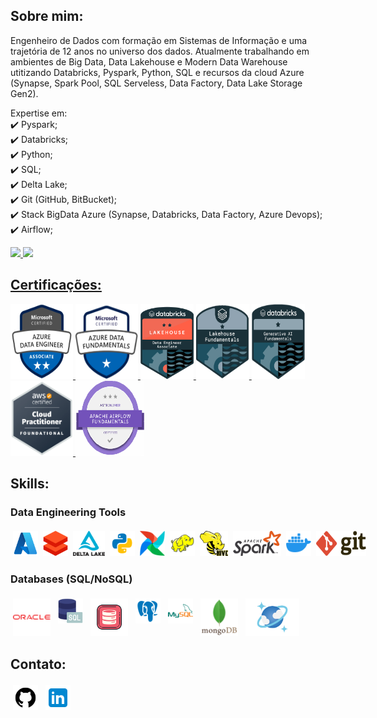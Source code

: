 ## **Sobre mim:**
Engenheiro de Dados com formação em Sistemas de Informação e uma trajetória de 12 anos no universo dos dados. 
Atualmente trabalhando em ambientes de Big Data, Data Lakehouse e Modern Data Warehouse utitizando Databricks, Pyspark, Python, SQL e recursos da cloud Azure (Synapse, Spark Pool, SQL Serveless, Data Factory, Data Lake Storage Gen2).

Expertise em: </br>
✔️ Pyspark; </br>
✔️ Databricks;</br>
✔️ Python;</br>
✔️ SQL;</br>
✔️ Delta Lake;</br>
✔️ Git (GitHub, BitBucket);</br>
✔️ Stack BigData Azure (Synapse, Databricks, Data Factory, Azure Devops);</br>
✔️ Airflow; </br>

<div align="left">
  <a href="https://github.com/phillipefs">
  <img height="150em" src="https://github-readme-stats-sigma-five.vercel.app/api?username=phillipefs&show_icons=true&theme=tokyonight&include_all_commits=true&count_private=true"/>
  <img height="150em" src="https://github-readme-stats-sigma-five.vercel.app/api/top-langs/?username=phillipefs&layout=compact&langs_count=7&theme=tokyonight"/>
</div>
  
## Certificações:

<div aling="center">
  <a href="https://credentials.databricks.com/d6afa5e7-2c29-4d7e-98ce-3948bc998b75](https://learn.microsoft.com/pt-br/users/phillipefs/credentials/3be20593dde10af2">
    <img src="attachment/azure-data-engineer-associate-600x600.png" height="120" width="100">
  </a>
  <a href="https://www.credly.com/badges/ddc37f53-4882-41c7-bc79-d0489f2e18f1">
    <img src="attachment/DataFundaments.PNG" height="120" width="100">
  </a>
  <a href="https://credentials.databricks.com/d6afa5e7-2c29-4d7e-98ce-3948bc998b75">
    <img src="attachment/databricks_associate.png" height="120" width="85">
  </a>
  <a href="https://www.credly.com/badges/ddc37f53-4882-41c7-bc79-d0489f2e18f1">
    <img src="attachment/databricks lakehouse.PNG" height="120" width="85">
  </a>
  <a href="https://credentials.databricks.com/26c1ac55-3127-43ba-aad7-d14b3a1b927a">
    <img src="attachment/Generative AI.png" height="120" width="85">
  </a>
  <a href="https://www.credly.com/badges/89067af9-d488-40e0-bdd4-a4630bea34d6">
    <img src="attachment/AWS.PNG" height="120" width="100">
  </a>
  <a href="https://www.credly.com/badges/bcc31338-96d1-4b7d-ab28-5e3500ba055f">
    <img src="attachment/Airflow.PNG" height="120" width="110">
  </a>
</div>
  
## Skills:
### Data Engineering Tools
<div style="display: flex; align-items: center;">
    <img src="./attachment/azure.png" alt="azure" style="margin: 4px; height: 40px; width: 40px;">
    <img src="./attachment/databricks.png" alt="databricks" style="margin: 4px; height: 40px; width: 40px;">    
    <img src="./attachment/delta-lake.png" alt="delta" style="margin: 4px; height: 40px; width: auto;">
    <img src="./attachment/python.png" alt="python" style="margin: 4px; height: 40px; width: auto;">
    <img src="./attachment/airflow_logo.png" alt="airflow" style="vertical-align:top; margin:4px; height:40px; width:40px">
    <img src="./attachment/hadoop.png" alt="hadoop" style="margin: 4px; height: 40px; width: 40px;"> 
    <img src="./attachment/hive.svg" alt="hive" style="margin: 4px; height: 40px; width: auto;">
    <img src="./attachment/spark_logo.svg" alt="spark" style="margin: 4px; height: 40px; width: auto;">
    <img src="./attachment/docker.png" alt="docker" style="margin: 4px; height: 40px; width: 40px;">
    <img src="./attachment/git-seeklogo.com.svg" alt="git" style="margin: 4px; height: 40px; width: 80px;">
</div>

### Databases (SQL/NoSQL)
<div style="display: inline-block;">
    <img src="./attachment/oracle-logo.png" alt="oracle" style="vertical-align:top; margin:4px; height:60px; width:60px">
    <img src="./attachment/sql.png" alt="sql" style="vertical-align:top; margin:4px; height:40px; width:40px">
    <img src="./attachment/oracle-plsql.png" alt="plsql" style="vertical-align:top; margin:4px; height:60px; width:60px">
    <img src="./attachment/postgresql.png" alt="psql" style="vertical-align:top; margin:4px; height:40px; width:40px">
    <img src="./attachment/mysql.png" alt="mysql" style="vertical-align:top; margin:4px; height:40px; width:40px">
    <img src="./attachment/mongo.png" alt="mongoDB" style="vertical-align:top; margin:4px; height:60px; width:60px">
    <img src="./attachment/Azure Cosmos DB.png" alt="cosmos" style="vertical-align:top; margin:4px; height:60px; width: auto;">
</div>
 
## **Contato:**
<a href="https://www.github.com/phillipefs" target="_blank" rel="noopener noreferrer"><img src="./attachment/github.png" alt="github" style="vertical-align:top; margin:4px; height:40px; width:40px"></a>
<a href="https://www.linkedin.com/in/phillipe-santos/" target="_blank" rel="noopener noreferrer"><img src="./attachment/linkedin.png" alt="linkedin" style="vertical-align:top; margin:4px; height:40px; width:40px"></a>
